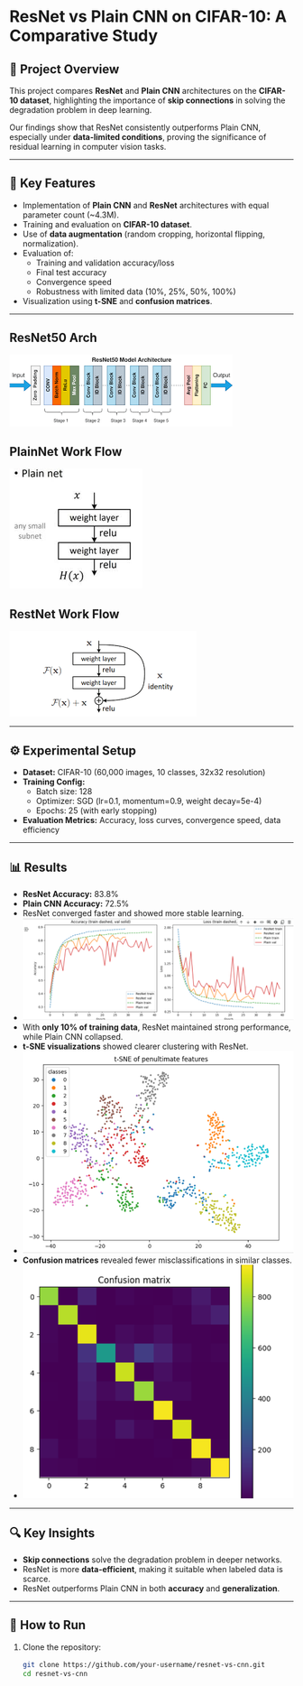 # ResNet vs Plain CNN on CIFAR-10: A Comparative Study  

## 📌 Project Overview  
This project compares **ResNet** and **Plain CNN** architectures on the **CIFAR-10 dataset**, highlighting the importance of **skip connections** in solving the degradation problem in deep learning.  

Our findings show that ResNet consistently outperforms Plain CNN, especially under **data-limited conditions**, proving the significance of residual learning in computer vision tasks.  

---

## 🚀 Key Features  
- Implementation of **Plain CNN** and **ResNet** architectures with equal parameter count (~4.3M).  
- Training and evaluation on **CIFAR-10 dataset**.  
- Use of **data augmentation** (random cropping, horizontal flipping, normalization).  
- Evaluation of:  
  - Training and validation accuracy/loss  
  - Final test accuracy  
  - Convergence speed  
  - Robustness with limited data (10%, 25%, 50%, 100%)  
- Visualization using **t-SNE** and **confusion matrices**.

---
## ResNet50 Arch
  ![ResNet](images/download.png)

## PlainNet Work Flow
  ![PlainNet](images/Plain.jpeg)
  
## RestNet Work Flow 
 ![ResNet](images/resform.png)


---

## ⚙️ Experimental Setup  
- **Dataset:** CIFAR-10 (60,000 images, 10 classes, 32x32 resolution)  
- **Training Config:**  
  - Batch size: 128  
  - Optimizer: SGD (lr=0.1, momentum=0.9, weight decay=5e-4)  
  - Epochs: 25 (with early stopping)  
- **Evaluation Metrics:** Accuracy, loss curves, convergence speed, data efficiency  

---

## 📊 Results  
- **ResNet Accuracy:** 83.8%  
- **Plain CNN Accuracy:** 72.5%  
- ResNet converged faster and showed more stable learning.
- ![Test val](images/traintest.png)
- With **only 10% of training data**, ResNet maintained strong performance, while Plain CNN collapsed.  
- **t-SNE visualizations** showed clearer clustering with ResNet.
- ![t-SNE](images/tsne.png)
- **Confusion matrices** revealed fewer misclassifications in similar classes.
- ![CM](images/confusion.png)  

---

## 🔍 Key Insights  
- **Skip connections** solve the degradation problem in deeper networks.  
- ResNet is more **data-efficient**, making it suitable when labeled data is scarce.  
- ResNet outperforms Plain CNN in both **accuracy** and **generalization**.  

---

## 📖 How to Run  
1. Clone the repository:  
   ```bash
   git clone https://github.com/your-username/resnet-vs-cnn.git
   cd resnet-vs-cnn
